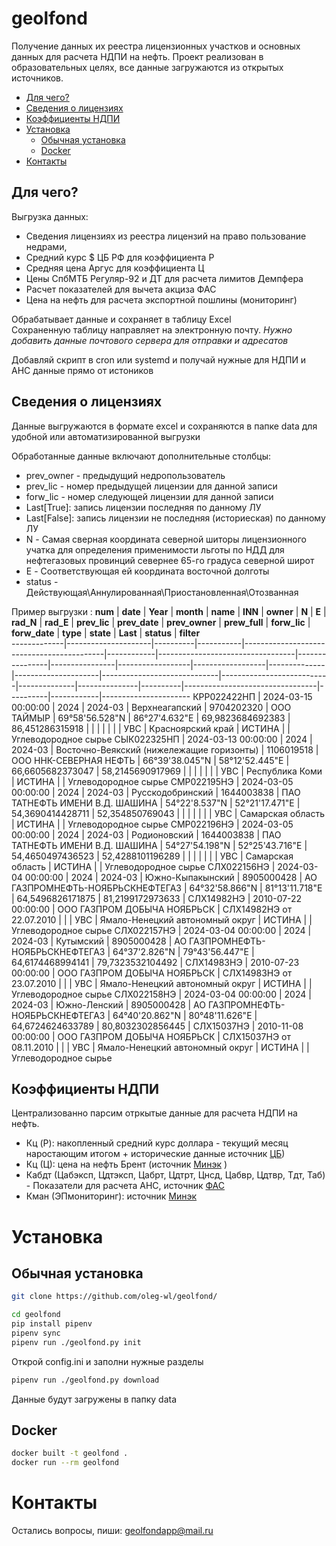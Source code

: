 
# geolfond
Получение данных их реестра лицензионных участков и основных данных для расчета НДПИ на нефть. Проект реализован в образовательных целях, все данные загружаются из открытых источников.
- [Для чего?](#для-чего)
- [Сведения о лицензиях](#сведения-о-лицензиях)
- [Коэффициенты НДПИ](#коэффициенты-ндпи)
- [Установка](#установка)
  - [Обычная установка](#обычная-установка)
  - [Docker](#docker)
- [Контакты](#контакты)

## Для чего?
Выгрузка данных:
* Сведения лицензиях из реестра лицензий на право пользование недрами, 
* Средний курс $ ЦБ РФ для коэффициента Р
* Средняя цена Аргус для коэффициента Ц
* Цены СпбМТБ Регуляр-92 и ДТ для расчета лимитов Демпфера
* Расчет показателей для вычета акциза ФАС 
* Цена на нефть для расчета экспортной пошлины (мониторинг)

Обрабатывает данные и сохраняет в таблицу Excel<br>
Сохраненную таблицу направляет на электронную почту. *Нужно добавить данные почтового сервера для отправки и адресатов*<br>

Добавляй скрипт в cron или systemd и получай нужные для НДПИ и АНС данные прямо от истоников

## Сведения о лицензиях
Данные выгружаются в формате excel и сохраняются в папке data для удобной или автоматизированной выгрузки<br>

Обработанные данные включают дополнительные столбцы: 
* prev_owner - предыдущий недропользователь
* prev_lic - номер предыдущей лицензии для данной записи
* forw_lic - номер следующей лицензии для данной записи
* Last[True]: запись лицензии последняя по данному ЛУ
* Last[False]: запись лицензии не последняя (историеская) по данному ЛУ
* N - Самая сверная координата северной шиторы лицензионного учатка для определения применимости льготы по НДД для нефтегазовых провинций севернее 65-го градуса северной широт
* E - Соответствующая ей координата восточной долготы
* status - Действующая\Аннулированная\Приостановленная\Отозванная

Пример выгрузки :
 **num**     | **date**            | **Year** | **month** | **name**                                  | **INN**    | **owner**                        | **N**          | **E**          | **rad_N**        | **rad_E**        | **prev_lic** | **prev_date**       | **prev_owner**              | **prew_full**             | **forw_lic** | **forw_date** | **type** | **state**                       | **Last** | **status** | **filter**           
-------------|---------------------|----------|-----------|-------------------------------------------|------------|----------------------------------|----------------|----------------|------------------|------------------|--------------|---------------------|-----------------------------|---------------------------|--------------|---------------|----------|---------------------------------|----------|------------|----------------------
 КРР022422НП | 2024-03-15 00:00:00 | 2024     | 2024-03   | Верхнеагапский                            | 9704202320 | ООО ТАЙМЫР                       | 69°58'56.528"N | 86°27'4.632"Е  | 69,9823684692383 | 86,451286315918  |              |                     |                             |                           |              |               | УВС      | Красноярский край               | ИСТИНА   |            | Углеводородное сырье 
 СЫК022325НП | 2024-03-13 00:00:00 | 2024     | 2024-03   | Восточно-Веякский (нижележащие горизонты) | 1106019518 | ООО ННК-СЕВЕРНАЯ НЕФТЬ           | 66°39'38.045"N | 58°12'52.445"Е | 66,6605682373047 | 58,2145690917969 |              |                     |                             |                           |              |               | УВС      | Республика Коми                 | ИСТИНА   |            | Углеводородное сырье 
 СМР022195НЭ | 2024-03-05 00:00:00 | 2024     | 2024-03   | Русскодобринский                          | 1644003838 | ПАО ТАТНЕФТЬ ИМЕНИ В.Д. ШАШИНА   | 54°22'8.537"N  | 52°21'17.471"Е | 54,3690414428711 | 52,354850769043  |              |                     |                             |                           |              |               | УВС      | Самарская область               | ИСТИНА   |            | Углеводородное сырье 
 СМР022196НЭ | 2024-03-05 00:00:00 | 2024     | 2024-03   | Родионовский                              | 1644003838 | ПАО ТАТНЕФТЬ ИМЕНИ В.Д. ШАШИНА   | 54°27'54.198"N | 52°25'43.716"Е | 54,4650497436523 | 52,4288101196289 |              |                     |                             |                           |              |               | УВС      | Самарская область               | ИСТИНА   |            | Углеводородное сырье 
 СЛХ022156НЭ | 2024-03-04 00:00:00 | 2024     | 2024-03   | Южно-Кыпакынский                          | 8905000428 | АО ГАЗПРОМНЕФТЬ-НОЯБРЬСКНЕФТЕГАЗ | 64°32'58.866"N | 81°13'11.718"Е | 64,5496826171875 | 81,2199172973633 | СЛХ14982НЭ   | 2010-07-22 00:00:00 | ООО ГАЗПРОМ ДОБЫЧА НОЯБРЬСК |  СЛХ14982НЭ от 22.07.2010 |              |               | УВС      | Ямало-Ненецкий автономный округ | ИСТИНА   |            | Углеводородное сырье 
 СЛХ022157НЭ | 2024-03-04 00:00:00 | 2024     | 2024-03   | Кутымский                                 | 8905000428 | АО ГАЗПРОМНЕФТЬ-НОЯБРЬСКНЕФТЕГАЗ | 64°37'2.826"N  | 79°43'56.447"Е | 64,6174468994141 | 79,7323532104492 | СЛХ14983НЭ   | 2010-07-23 00:00:00 | ООО ГАЗПРОМ ДОБЫЧА НОЯБРЬСК |  СЛХ14983НЭ от 23.07.2010 |              |               | УВС      | Ямало-Ненецкий автономный округ | ИСТИНА   |            | Углеводородное сырье 
 СЛХ022158НЭ | 2024-03-04 00:00:00 | 2024     | 2024-03   | Южно-Ленский                              | 8905000428 | АО ГАЗПРОМНЕФТЬ-НОЯБРЬСКНЕФТЕГАЗ | 64°40'20.862"N | 80°48'11.626"Е | 64,6724624633789 | 80,8032302856445 | СЛХ15037НЭ   | 2010-11-08 00:00:00 | ООО ГАЗПРОМ ДОБЫЧА НОЯБРЬСК |  СЛХ15037НЭ от 08.11.2010 |              |               | УВС      | Ямало-Ненецкий автономный округ | ИСТИНА   |            | Углеводородное сырье 



## Коэффициенты НДПИ
Централизованно парсим отркытые данные для расчета НДПИ на нефть. 
- Кц (P): накопленный средний курс доллара -  текущий месяц наростающим итогом + исторические данные источник [ЦБ](https://cbr.ru/currency_base/dynamics/))
- Кц (Ц): цена на нефть Брент (источник [Минэк](https://economy.gov.ru/material/departments/d12/konyunktura_mirovyh_tovarnyh_rynkov/) )
- Кабдт (Цабэксп, Цдтэксп, Цабрт, Цдтрт, Цнсд, Цабвр, Цдтвр, Тдт, Таб) - Показатели для расчета АНС, источник [ФАС](https://fas.gov.ru/pages/pokazateli-dla-vycheta-akciza)
- Кман (ЭПмониторинг): источник [Минэк](https://economy.gov.ru/material/directions/vneshneekonomicheskaya_deyatelnost/tamozhenno_tarifnoe_regulirovanie/)

# Установка

## Обычная установка
```bash
git clone https://github.com/oleg-wl/geolfond/

cd geolfond
pip install pipenv 
pipenv sync
pipenv run ./geolfond.py init
```
Открой config.ini и заполни нужные разделы<br>
```bash
pipenv run ./geolfond.py download 
```
Данные будут загружены в папку data

## Docker 
```bash
docker built -t geolfond .
docker run --rm geolfond
```

# Контакты

Остались вопросы, пиши: [geolfondapp@mail.ru](mailto:geolfondapp@mail.ru)

